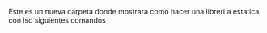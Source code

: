 Este es un nueva carpeta 
donde mostrara como hacer una libreri a estatica con lso siguientes comandos